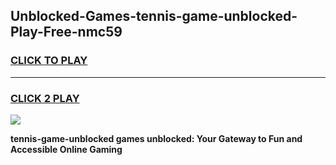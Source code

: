 
## Unblocked-Games-tennis-game-unblocked-Play-Free-nmc59
<h3>
<a href="https://premium76.site?title=tennis-game-unblocked&ref=18A1">CLICK TO PLAY</a></h3>
<hr>

<h3>
<a href="https://premium76.site?title=tennis-game-unblocked&ref=18A1">CLICK 2 PLAY</a>
  
</h3>

<a href="https://premium76.site?title=tennis-game-unblocked&ref=18A1"><img src="https://clearcache.store/games.png"></a>


**tennis-game-unblocked games unblocked: Your Gateway to Fun and Accessible Online Gaming**
